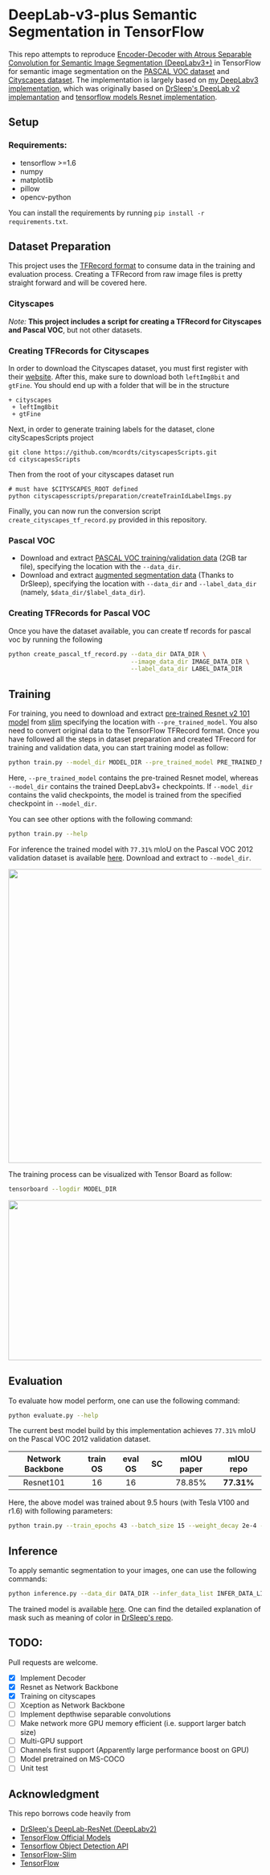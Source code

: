 # DeepLab-v3-plus Semantic Segmentation in TensorFlow

This repo attempts to reproduce [Encoder-Decoder with Atrous Separable Convolution for Semantic Image Segmentation (DeepLabv3+)](https://arxiv.org/abs/1802.02611) in 
TensorFlow for semantic image segmentation on the
 [PASCAL VOC dataset](http://host.robots.ox.ac.uk/pascal/VOC/) and [Cityscapes dataset](https://www.cityscapes-dataset.com/).
 The implementation is largely based on
 [my DeepLabv3 implementation](https://github.com/rishizek/tensorflow-deeplab-v3),
 which was originally based on
 [DrSleep's DeepLab v2 implemantation](https://github.com/DrSleep/tensorflow-deeplab-resnet)
 and [tensorflow models Resnet implementation](https://github.com/tensorflow/models/tree/master/official/resnet).
 

## Setup
### Requirements:
- tensorflow >=1.6
- numpy
- matplotlib
- pillow
- opencv-python

You can install the requirements by running `pip install -r requirements.txt`.

## Dataset Preparation
This project uses the [TFRecord format](https://www.tensorflow.org/api_guides/python/python_io#tfrecords_format_details) to consume data in the training and evaluation process. Creating a TFRecord from raw image files is pretty straight forward and will be covered here.

### Cityscapes


*Note:* **This project includes a script for creating a TFRecord for Cityscapes and Pascal VOC**, but not other datasets.
### Creating TFRecords for Cityscapes

In order to download the Cityscapes dataset, you must first register with their [website](https://www.cityscapes-dataset.com/). After this, make sure to download both `leftImg8bit` and `gtFine`. You should end up with a folder that will be in the structure

```
+ cityscapes
 + leftImg8bit
 + gtFine
```

Next, in order to generate training labels for the dataset, clone cityScapesScripts project

```
git clone https://github.com/mcordts/cityscapesScripts.git
cd cityscapesScripts
```

Then from the root of your cityscapes dataset run

```
# must have $CITYSCAPES_ROOT defined
python cityscapesscripts/preparation/createTrainIdLabelImgs.py
```
Finally, you can now run the conversion script `create_cityscapes_tf_record.py` provided in this repository.

### Pascal VOC
- Download and extract 
[PASCAL VOC training/validation data](http://host.robots.ox.ac.uk/pascal/VOC/voc2012/VOCtrainval_11-May-2012.tar) 
(2GB tar file), specifying the location with the `--data_dir`.  
- Download and extract 
[augmented segmentation data](https://www.dropbox.com/s/oeu149j8qtbs1x0/SegmentationClassAug.zip?dl=0) 
(Thanks to DrSleep), specifying the location with `--data_dir` and `--label_data_dir`
(namely, `$data_dir/$label_data_dir`).

### Creating TFRecords for Pascal VOC
Once you have the dataset available, you can create tf records for pascal voc by running the following
```bash
python create_pascal_tf_record.py --data_dir DATA_DIR \
                                  --image_data_dir IMAGE_DATA_DIR \
                                  --label_data_dir LABEL_DATA_DIR 
```

## Training
For training, you need to download and extract [pre-trained Resnet v2 101 model](http://download.tensorflow.org/models/resnet_v2_101_2017_04_14.tar.gz) from [slim](https://github.com/tensorflow/models/tree/master/research/slim) specifying the location with `--pre_trained_model`. You also need to convert original data to the TensorFlow TFRecord format. Once you have followed all the steps in dataset preparation and created TFrecord for training and validation data, you can start training model as follow:
```bash
python train.py --model_dir MODEL_DIR --pre_trained_model PRE_TRAINED_MODEL
```
Here, `--pre_trained_model` contains the pre-trained Resnet model, whereas 
`--model_dir` contains the trained DeepLabv3+ checkpoints. 
If `--model_dir` contains the valid checkpoints, the model is trained from the 
specified checkpoint in `--model_dir`.

You can see other options with the following command:
```bash
python train.py --help
```
For inference the trained model with `77.31%` mIoU on the Pascal VOC 2012 validation dataset
 is available 
[here](https://www.dropbox.com/s/1xrd4c5atyrkb6z/deeplabv3plus_ver1.tar.gz?dl=0). Download and extract to 
`--model_dir`.

<p align="center">
  <img src="images/tensorboard_miou.png" width=892 height=584>
</p>

The training process can be visualized with Tensor Board as follow:
```bash
tensorboard --logdir MODEL_DIR
```

<p align="center">
  <img src="images/tensorboard_images.png" width=892 height=318>

</p>

## Evaluation
To evaluate how model perform, one can use the following command:
```bash
python evaluate.py --help
```
The current best model build by this implementation achieves `77.31%` mIoU on the Pascal VOC 2012 
validation dataset. 

| Network Backbone | train OS | eval OS | SC  | mIOU paper  | mIOU repo  |
|:----------------:|:--------:|:-------:|:---:|:-----------:|:----------:|
| Resnet101        | 16       | 16      |     | 78.85%      | **77.31%** | 

Here, the above model was trained about 9.5 hours (with Tesla V100 and r1.6) with following parameters:
```bash
python train.py --train_epochs 43 --batch_size 15 --weight_decay 2e-4 --model_dir models/ba=15,wd=2e-4,max_iter=30k --max_iter 30000
```

## Inference
To apply semantic segmentation to your images, one can use the following commands:
```bash
python inference.py --data_dir DATA_DIR --infer_data_list INFER_DATA_LIST --model_dir MODEL_DIR 
```
The trained model is available [here](https://www.dropbox.com/s/1xrd4c5atyrkb6z/deeplabv3plus_ver1.tar.gz?dl=0).
One can find the detailed explanation of mask such as meaning of color in 
[DrSleep's repo](https://github.com/DrSleep/tensorflow-deeplab-resnet).

## TODO:
Pull requests are welcome.
- [x] Implement Decoder
- [x] Resnet as Network Backbone
- [x] Training on cityscapes
- [ ] Xception as Network Backbone
- [ ] Implement depthwise separable convolutions
- [ ] Make network more GPU memory efficient (i.e. support larger batch size)
- [ ] Multi-GPU support
- [ ] Channels first support (Apparently large performance boost on GPU)
- [ ] Model pretrained on MS-COCO
- [ ] Unit test

## Acknowledgment
This repo borrows code heavily from 
- [DrSleep's DeepLab-ResNet (DeepLabv2)](https://github.com/DrSleep/tensorflow-deeplab-resnet)
- [TensorFlow Official Models](https://github.com/tensorflow/models/tree/master/official)
- [Tensorflow Object Detection API](https://github.com/tensorflow/models/tree/master/research/object_detection)
- [TensorFlow-Slim](https://github.com/tensorflow/models/tree/master/research/slim) 
- [TensorFlow](https://github.com/tensorflow/tensorflow)
